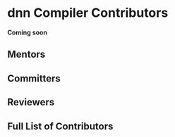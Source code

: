 # dnn Compiler Contributors 
**Coming soon**

## Mentors

## Committers

## Reviewers

## Full List of Contributors

